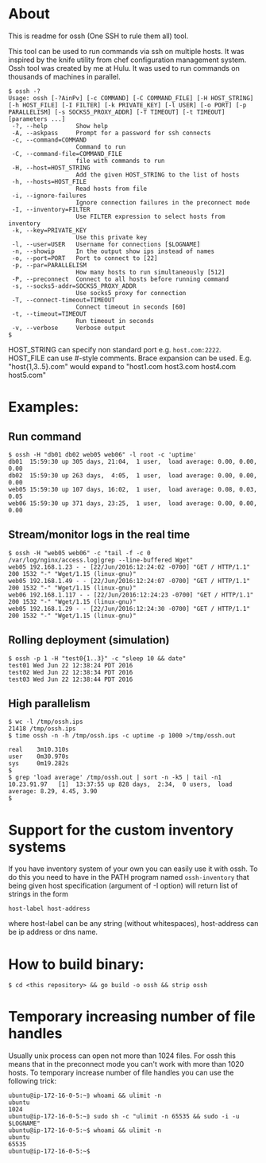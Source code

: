 # About

This is readme for ossh (One SSH to rule them all) tool.

This tool can be used to run commands via ssh on multiple hosts. It was inspired by the knife utility from
chef configuration management system. Ossh tool was created by me at Hulu. It was used to run commands
on thousands of machines in parallel.

```
$ ossh -?
Usage: ossh [-?AinPv] [-c COMMAND] [-C COMMAND_FILE] [-H HOST_STRING] [-h HOST_FILE] [-I FILTER] [-k PRIVATE_KEY] [-l USER] [-o PORT] [-p PARALLELISM] [-s SOCKS5_PROXY_ADDR] [-T TIMEOUT] [-t TIMEOUT] [parameters ...]
 -?, --help        Show help
 -A, --askpass     Prompt for a password for ssh connects
 -c, --command=COMMAND
                   Command to run
 -C, --command-file=COMMAND_FILE
                   file with commands to run
 -H, --host=HOST_STRING
                   Add the given HOST_STRING to the list of hosts
 -h, --hosts=HOST_FILE
                   Read hosts from file
 -i, --ignore-failures
                   Ignore connection failures in the preconnect mode
 -I, --inventory=FILTER
                   Use FILTER expression to select hosts from inventory
 -k, --key=PRIVATE_KEY
                   Use this private key
 -l, --user=USER   Username for connections [$LOGNAME]
 -n, --showip      In the output show ips instead of names
 -o, --port=PORT   Port to connect to [22]
 -p, --par=PARALLELISM
                   How many hosts to run simultaneously [512]
 -P, --preconnect  Connect to all hosts before running command
 -s, --socks5-addr=SOCKS5_PROXY_ADDR
                   Use socks5 proxy for connection
 -T, --connect-timeout=TIMEOUT
                   Connect timeout in seconds [60]
 -t, --timeout=TIMEOUT
                   Run timeout in seconds
 -v, --verbose     Verbose output
$
```

HOST\_STRING can specify non standard port e.g. ```host.com:2222```.
HOST\_FILE can use #-style comments.
Brace expansion can be used. E.g. "host{1,3..5}.com" would expand to "host1.com host3.com host4.com host5.com"

# Examples:

## Run command

```
$ ossh -H "db01 db02 web05 web06" -l root -c 'uptime'
db01  15:59:30 up 305 days, 21:04,  1 user,  load average: 0.00, 0.00, 0.00
db02  15:59:30 up 263 days,  4:05,  1 user,  load average: 0.00, 0.00, 0.00
web05 15:59:30 up 107 days, 16:02,  1 user,  load average: 0.08, 0.03, 0.05
web06 15:59:30 up 371 days, 23:25,  1 user,  load average: 0.00, 0.00, 0.00
```

## Stream/monitor logs in the real time

```
$ ossh -H "web05 web06" -c "tail -f -c 0 /var/log/nginx/access.log|grep --line-buffered Wget"
web05 192.168.1.23 - - [22/Jun/2016:12:24:02 -0700] "GET / HTTP/1.1" 200 1532 "-" "Wget/1.15 (linux-gnu)"
web05 192.168.1.49 - - [22/Jun/2016:12:24:07 -0700] "GET / HTTP/1.1" 200 1532 "-" "Wget/1.15 (linux-gnu)"
web06 192.168.1.117 - - [22/Jun/2016:12:24:23 -0700] "GET / HTTP/1.1" 200 1532 "-" "Wget/1.15 (linux-gnu)"
web05 192.168.1.29 - - [22/Jun/2016:12:24:30 -0700] "GET / HTTP/1.1" 200 1532 "-" "Wget/1.15 (linux-gnu)"
```

## Rolling deployment (simulation)

```
$ ossh -p 1 -H "test0{1..3}" -c "sleep 10 && date"
test01 Wed Jun 22 12:38:24 PDT 2016
test02 Wed Jun 22 12:38:34 PDT 2016
test03 Wed Jun 22 12:38:44 PDT 2016
```

## High parallelism

```
$ wc -l /tmp/ossh.ips
21418 /tmp/ossh.ips
$ time ossh -n -h /tmp/ossh.ips -c uptime -p 1000 >/tmp/ossh.out

real    3m10.310s
user    0m30.970s
sys     0m19.282s
$
$ grep 'load average' /tmp/ossh.out | sort -n -k5 | tail -n1
10.23.91.97   [1]  13:37:55 up 828 days,  2:34,  0 users,  load average: 8.29, 4.45, 3.90
$
```

# Support for the custom inventory systems

If you have inventory system of your own you can easily use it with ossh. To do this you need to have in
the PATH program named ```ossh-inventory``` that being given host specification (argument of -I option)
will return list of strings in the form

```
host-label host-address
```

where host-label can be any string (without whitespaces), host-address can be ip address or dns name.

# How to build binary:

```
$ cd <this repository> && go build -o ossh && strip ossh
```

# Temporary increasing number of file handles

Usually unix process can open not more than 1024 files. For ossh this means that in the preconnect
mode you can't work with more than 1020 hosts. To temporary increase number of file handles you can
use the following trick:

```
ubuntu@ip-172-16-0-5:~⟫ whoami && ulimit -n
ubuntu
1024
ubuntu@ip-172-16-0-5:~⟫ sudo sh -c "ulimit -n 65535 && sudo -i -u $LOGNAME"
ubuntu@ip-172-16-0-5:~$ whoami && ulimit -n
ubuntu
65535
ubuntu@ip-172-16-0-5:~$
```
